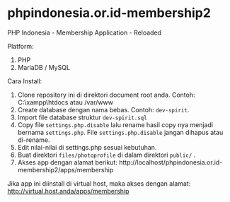 # phpindonesia.or.id-membership2
PHP Indonesia - Membership Application - Reloaded

Platform:

1. PHP
2. MariaDB / MySQL

Cara Install:

1. Clone repository ini di direktori document root anda. Contoh: C:\xampp\htdocs atau /var/www
2. Create database dengan nama bebas. Contoh: `dev-spirit`.
3. Import file database struktur `dev-spirit.sql`
4. Copy file `settings.php.disable` lalu rename hasil copy nya menjadi bernama `settings.php`. File `settings.php.disable` jangan dihapus atau di-rename.
5. Edit nilai-nilai di settings.php sesuai kebutuhan.
6. Buat direktori `files/photoprofile` di dalam direktori `public/` .
7. Akses app dengan alamat berikut: http://localhost/phpindonesia.or.id-membership2/apps/membership

Jika app ini diinstall di virtual host, maka akses dengan alamat: http://virtual.host.anda/apps/membership
